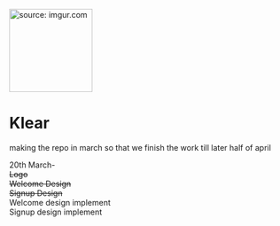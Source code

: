 <a href="https://imgur.com/z2vYFMF"><img src="https://i.imgur.com/z2vYFMF.png" title="source: imgur.com" width="150px" height="150px"/></a>
# Klear
making the repo in march so that we finish the work till later half of april


20th March-<br>
~~Logo<br>~~
~~Welcome Design<br>~~
~~Signup Design<br>~~
Welcome design implement<br>
Signup design implement

